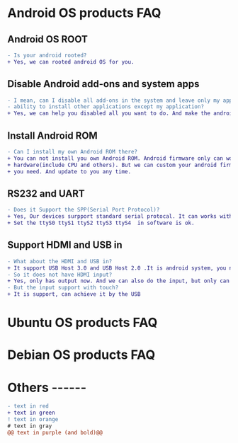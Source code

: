 # Android OS products FAQ 

## Android OS ROOT
```diff
- Is your android rooted?
+ Yes, we can rooted android OS for you.
```
## 
## Disable Android add-ons and system apps
```diff
- I mean, can I disable all add-ons in the system and leave only my application and block the
- ability to install other applications except my application? 
+ Yes, we can help you disabled all you want to do. And make the android only work with your app.
```
##
## Install Android ROM
```diff
- Can I install my own Android ROM there? 
+ You can not install you own Android ROM. Android firmware only can work with the right 
+ hardware(include CPU and others). But we can custom your android firmware for you if 
+ you need. And update to you any time.
```
##
## RS232 and UART
```diff
- Does it Support the SPP(Serial Port Protocol)?
+ Yes, Our devices surpport standard serial protocal. It can works with UART TTL mode and RS232 mode.
+ Set the ttyS0 ttyS1 ttyS2 ttyS3 ttyS4  in software is ok.
```
##
## Support HDMI and USB in
```diff
- What about the HDMI and USB in?
+ It support USB Host 3.0 and USB Host 2.0 .It is android system, you need the HDMI input?
- So it does not have HDMI input?
+ Yes, only has output now. And we can also do the input, but only can choose on from in and out
- But the input support with touch?
+ It is support, can achieve it by the USB
```
# Ubuntu OS products FAQ

# Debian OS products FAQ

# Others ------
```diff
- text in red
+ text in green
! text in orange
# text in gray
@@ text in purple (and bold)@@
```
